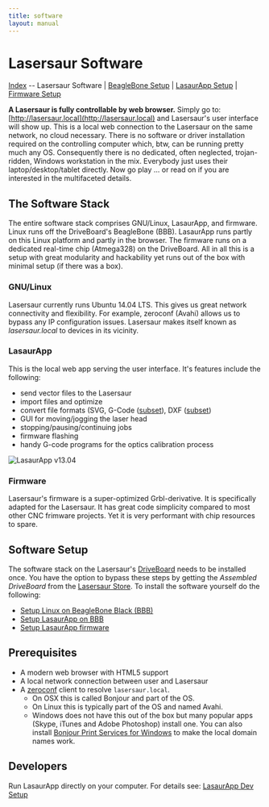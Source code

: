 ```yaml
---
title: software
layout: manual
---
```



Lasersaur Software
==================

[Index](index) -- Lasersaur Software | [BeagleBone Setup](bbb_setup) | [LasaurApp Setup](lasaurapp_setup) | [Firmware Setup](firmware_setup)

**A Lasersaur is fully controllable by web browser.** Simply go to: [http://lasersaur.local](http://lasersaur.local) and Lasersaur's user interface will show up. This is a local web connection to the Lasersaur on the same network, no cloud necessary. There is no software or driver installation required on the controlling computer which, btw, can be running pretty much any OS. Consequently there is no dedicated, often neglected, trojan-ridden, Windows workstation in the mix. Everybody just uses their laptop/desktop/tablet directly. Now go play ... or read on if you are interested in the multifaceted details.


The Software Stack
------------------

The entire software stack comprises GNU/Linux, LasaurApp, and firmware. Linux runs off the DriveBoard's BeagleBone (BBB). LasaurApp runs partly on this Linux platform and partly in the browser. The firmware runs on a dedicated real-time chip (Atmega328) on the DriveBoard. All in all this is a setup with great modularity and hackability yet runs out of the box with minimal setup (if there was a box).

### GNU/Linux

Lasersaur currently runs Ubuntu 14.04 LTS. This gives us great network connectivity and flexibility. For example, zeroconf (Avahi) allows us to bypass any IP configuration issues. Lasersaur makes itself known as *lasersaur.local* to devices in its vicinity.

<a name="lasaurapp"></a>
### LasaurApp

This is the local web app serving the user interface. It's features include the following:

- send vector files to the Lasersaur
- import files and optimize
- convert file formats (SVG, G-Code ([subset](gcode)), DXF ([subset](dxf_import))
- GUI for moving/jogging the laser head
- stopping/pausing/continuing jobs
- firmware flashing
- handy G-code programs for the optics calibration process

![LasaurApp v13.04](http://farm9.staticflickr.com/8101/8645800331_8c4350fd2c_z.jpg)


### Firmware

Lasersaur's firmware is a super-optimized Grbl-derivative. It is specifically adapted for the Lasersaur. It has great code simplicity compared to most other CNC frimware projects. Yet it is very performant with chip resources to spare.


Software Setup
--------------

The software stack on the Lasersaur's [DriveBoard](driveboard) needs to be installed once. You have the option to bypass these steps by getting the *Assembled DriveBoard* from the [Lasersaur Store](http://store.lasersaur.com/). To install the software yourself do the following:

- [Setup Linux on BeagleBone Black (BBB)](bbb_setup)
- [Setup LasaurApp on BBB](lasaurapp_setup)
- [Setup LasaurApp firmware](firmware_setup)


Prerequisites
-------------

- A modern web browser with HTML5 support
- A local network connection between user and Lasersaur
- A [zeroconf](https://en.wikipedia.org/wiki/Zero-configuration_networking) client to resolve `lasersaur.local`.
  - On OSX this is called Bonjour and part of the OS.
  - On Linux this is typically part of the OS and named Avahi.
  - Windows does not have this out of the box but many popular apps (Skype, iTunes and Adobe Photoshop) install one. You can also install [Bonjour Print Services for Windows](http://support.apple.com/kb/DL999) to make the local domain names work.


Developers
----------

Run LasaurApp directly on your computer. For details see: [LasaurApp Dev Setup](dev_setup)
